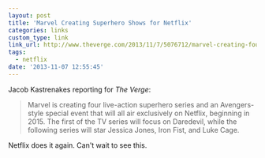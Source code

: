 ```yaml
---
layout: post
title: 'Marvel Creating Superhero Shows for Netflix'
categories: links
custom_type: link
link_url: http://www.theverge.com/2013/11/7/5076712/marvel-creating-four-superhero-tv-series-netflix-exclusives
tags:
  - netflix
date: '2013-11-07 12:55:45'
---
```

Jacob Kastrenakes reporting for *The Verge*:

>Marvel is creating four live-action superhero series and an Avengers-style special event that will all air exclusively on Netflix, beginning in 2015. The first of the TV series will focus on Daredevil, while the following series will star Jessica Jones, Iron Fist, and Luke Cage.

Netflix does it again. Can't wait to see this.
